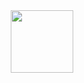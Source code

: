 <div id="header" align="center">
  <img src="[https://media.giphy.com/media/M9gbBd9nbDrOTu1Mqx/giphy.gif](https://media2.giphy.com/media/v1.Y2lkPTc5MGI3NjExcmpzeTgxdzI2Njg3OXhmaHRhbnhmc2oweHNpdXd3aDlhMzNoZGdjYSZlcD12MV9pbnRlcm5hbF9naWZfYnlfaWQmY3Q9Zw/t8DIbE9isjh3Nf5lcw/giphy.webp)" width="100"/>
</div>

